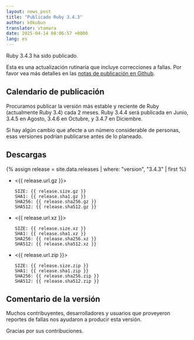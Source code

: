 ```yaml
---
layout: news_post
title: "Publicado Ruby 3.4.3"
author: k0kubun
translator: vtamara
date: 2025-04-14 08:06:57 +0000
lang: es
---
```


Ruby 3.4.3 ha sido publicado.

Esta es una actualización rutinaria que incluye correcciones a fallas.
Por favor vea más detalles en las
[notas de publicación en Github](https://github.com/ruby/ruby/releases/tag/v3_4_3).

## Calendario de publicación

Procuramos publicar la versión más estable y reciente de Ruby (actualmente
Ruby 3.4) cada 2 meses.
Ruby 3.4.4 será publicada en Junio, 3.4.5 en Agosto,
3.4.6 en Octubre, y 3.4.7 en Diciembre.

Si hay algún cambio que afecte a un número considerable de personas,
esas versiones podrían publicarse antes de lo planeado.

## Descargas

{% assign release = site.data.releases | where: "version", "3.4.3" | first %}

* <{{ release.url.gz }}>

      SIZE: {{ release.size.gz }}
      SHA1: {{ release.sha1.gz }}
      SHA256: {{ release.sha256.gz }}
      SHA512: {{ release.sha512.gz }}

* <{{ release.url.xz }}>

      SIZE: {{ release.size.xz }}
      SHA1: {{ release.sha1.xz }}
      SHA256: {{ release.sha256.xz }}
      SHA512: {{ release.sha512.xz }}

* <{{ release.url.zip }}>

      SIZE: {{ release.size.zip }}
      SHA1: {{ release.sha1.zip }}
      SHA256: {{ release.sha256.zip }}
      SHA512: {{ release.sha512.zip }}

## Comentario de la versión

Muchos contribuyentes, desarrolladores y usuarios que proveyeron reportes de
fallas nos ayudaron a producir esta versión.

Gracias por sus contribuciones.
